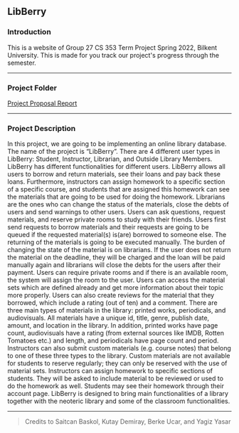 ## LibBerry
### Introduction
This is a website of Group 27 CS 353 Term Project Spring 2022, Bilkent University. This is made for you track our project's progress through the semester.

****

### Project Folder
[Project Proposal Report](https://github.com/yagizyasar/LibBerry/blob/main/Project%20Proposal/Project%20Proposal%20Report.pdf)

****

### Project Description
In this project, we are going to be implementing an online library database. The name of the project is “LibBerry”. There are 4 different user types in LibBerry: Student, Instructor, Librarian, and Outside Library Members. LibBerry has different functionalities for different users. 
  LibBerry allows all users to borrow and return materials, see their loans and pay back these loans. Furthermore, instructors can assign homework to a specific section of a specific course, and students that are assigned this homework can see the materials that are going to be used for doing the homework. Librarians are the ones who can change the status of the materials, close the debts of users and send warnings to other users. Users can ask questions, request materials, and reserve private rooms to study with their friends.
  Users first send requests to borrow materials and their requests are going to be queued if the requested material(s) is(are) borrowed to someone else. The returning of the materials is going to be executed manually. The burden of changing the state of the material is on librarians. If the user does not return the material on the deadline, they will be charged and the loan will be paid manually again and librarians will close the debts for the users after their payment. Users can require private rooms and if there is an available room, the system will assign the room to the user. Users can access the material sets which are defined already and get more information about their topic more properly. Users can also create reviews for the material that they borrowed, which include a rating (out of ten) and a comment.
  There are three main types of materials in the library: printed works, periodicals, and audiovisuals. All materials have a unique id, title, genre, publish date, amount, and location in the library. In addition, printed works have page count, audiovisuals have a rating (from external sources like IMDB, Rotten Tomatoes etc.) and length, and periodicals have page count and period. Instructors can also submit custom materials (e.g. course notes) that belong to one of these three types to the library. Custom materials are not available for students to reserve regularly; they can only be reserved with the use of material sets.
  Instructors can assign homework to specific sections of students. They will be asked to include material to be reviewed or used to do the homework as well. Students may see their homework through their account page.
LibBerry is designed to bring main functionalities of a library together with the neoteric library and some of the classroom functionalities. 

****

> Credits to Saitcan Baskol, Kutay Demiray, Berke Ucar, and Yagiz Yasar

